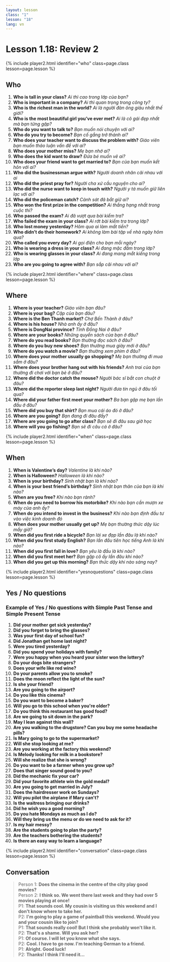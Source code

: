 ```yaml
---
layout: lesson
class: "1"
lesson: "18"
lang: vn
---
```



# Lesson 1.18: Review 2 

{% include player2.html identifier="who" class=page.class lesson=page.lesson %}

## Who
1. **Who is tall in your class?** *Ai thì cao trong lớp của bạn?*
2. **Who is important in a company?** *Ai thì quan trọng trong công ty?*
3. **Who is the richest man in the world?** *Ai là người đàn ông giàu nhất thế giới?*
4. **Who is the most beautiful girl you’ve ever met?** *Ai là cô gái đẹp nhất mà bạn từng gặp?*
5. **Who do you want to talk to?** *Bạn muốn nói chuyện với ai?*
6. **Who do you try to become?** *Bạn cố gắng trở thành ai?*
7. **Who does your teacher want to discuss the problem with?** *Giáo viên bạn muốn thảo luận vấn đề với ai?* 
8. **Who does your mother miss?** *Mẹ bạn nhớ ai?*
9. **Who does the kid want to draw?** *Đứa bé muốn vẽ ai?*
10. **Who does your friend want to get married to?** *Bạn của bạn muốn kết hôn với ai?*
11. **Who did the businessman argue with?** *Người doanh nhân cãi nhau với ai*
12. **Who did the priest pray for?** *Người cha xứ cầu nguyện cho ai?*
13. **Who did the nurse want to keep in touch with?** *Người y tá muốn giữ liên lạc với ai?*
14. **Who did the policeman catch?** *Cảnh sát đã bắt giữ ai?*
15. **Who won the first prize in the competition?** *Ai thắng hạng nhất trong cuộc thi?*
16. **Who passed the exam?** *Ai đã vượt qua bài kiểm tra?*
17. **Who failed the exam in your class?** *Ai rớt bài kiểm tra trong lớp?*
18. **Who lost money yesterday?** *Hôm qua ai làm mất tiền?*
19. **Who didn’t do their homework?** *Ai không làm bài tập về nhà ngày hôm qua?*
20. **Who called you every day?** *Ai gọi điện cho bạn mỗi ngày?*
21. **Who is wearing a dress in your class?** *Ai đang mặc đầm trong lớp?*
22. **Who is wearing glasses in your class?** *Ai đang mang mắt kiếng trong lớp*
23. **Who are you going to agree with?** *Bạn sắp cãi nhau với ai?*

{% include player2.html identifier="where" class=page.class lesson=page.lesson %}
## Where 
1.   **Where is your teacher?** *Giáo viên bạn đâu?*
2. **Where is your bag?** *Cặp của bạn đâu?*
3.  **Where is the Ben Thanh market?** *Chợ Bến Thành ở đâu?*
4.  **Where is his house?** *Nhà anh ấy ở đâu?*
5.  **Where is DongNai province?** *Tỉnh Đồng Nai ở đâu?*
6.  **Where are your books?** *Những quyển sách của bạn ở đâu?*
7.  **Where do you read books?** *Bạn thường đọc sách ở đâu?*
8.  **Where do you buy new shoes?** *Bạn thường mua giày mới ở đâu?*
9.  **Where do you watch a movie?** *Bạn thường xem phim ở đâu?*
11.  **Where does your mother usually go shopping?** *Mẹ bạn thường đi mua sắm ở đâu?*
12.  **Where does your brother hang out with his friends?** *Anh trai của bạn thường đi chơi với bạn bè ở đâu?*
13.  **Where did the doctor catch the mouse?** *Người bác sĩ bắt con chuột ở đâu?*
14.  **Where did the reporter sleep last night?** *Người đưa tin ngủ ở đâu tối qua?*
15.  **Where did your father first meet your mother?** *Ba bạn gặp mẹ bạn lần đầu ở đâu?*
16.  **Where did you buy that shirt?** *Bạn mua cái áo đó ở đâu?*
17. **Where are you going?** *Bạn đang đi đâu đấy?*
18. **Where are you going to go after class?** *Bạn sẽ đi đâu sau giờ học*
19. **Where will you go fishing?** *Bạn sẽ đi câu cá ở đâu?*

{% include player2.html identifier="when" class=page.class lesson=page.lesson %}
## When 
1.  **When is Valentine’s day?** *Valentine là khi nào?*
2.  **When is Halloween?** *Halloween là khi nào?*
3.  **When is your birthday?** *Sinh nhật bạn là khi nào?*
4.  **When is your best friend’s birthday?** *Sinh nhật bạn thân của bạn là khi nào?*
5.  **When are you free?** *Khi nào bạn rảnh?*
6.  **When do you need to borrow his motorbike?** *Khi nào bạn cần mượn xe máy của anh ấy?*
7. **When do you intend to invest in the business?** *Khi nào bạn định đầu tư vào việc kinh doanh đó*
8. **When does your mother usually get up?** *Mẹ bạn thường thức dậy lúc mấy giờ?*
9.  **When did you first ride a bicycle?** *Bạn lái xe đạp lần đâu là khi nào?* 
10.  **When did you first study English?** *Bạn lần đầu tiên học tiếng Anh là khi nào?*
11.  **When did you first fall in love?** *Bạn yêu là đầu là khi nào?*
12.  **When did you first meet her?** *Bạn gặp cô ấy lần đâu khi nào?*
13.  **When did you get up this morning?** *Bạn thức dậy khi nào sáng nay?*

{% include player2.html identifier="yesnoquestions" class=page.class lesson=page.lesson %}

## Yes / No questions


### Example of Yes / No questions with Simple Past Tense and Simple Present Tense

1. **Did your mother get sick yesterday?**
2. **Did you forget to bring the glasses?**
3. **Was your first day of school fun?**
4. **Did Jonathan get home last night?**
5. **Were you tired yesterday?**
6. **Did you spend your holidays with family?**
7. **Were you happy when you heard your sister won the lottery?**
8. **Do your dogs bite strangers?**
9. **Does your wife like red wine?**
10. **Do your parents allow you to smoke?**
11. **Does the moon reflect the light of the sun?**
12. **Is she your friend?**
13. **Are you going to the airport?**
14. **Do you like this cinema?**
15. **Do you want to become a baker?**
16. **Will you go to this school when you're older?**
17. **Do you think this restaurant has good food?**
18. **Are we going to sit down in the park?**
19. **May I lean against this wall?**
20. **Are you walking to the drugstore? Can you buy me some headache pills?**
21. **Is Mary going to go to the supermarket?**
22. **Will she stop looking at me?**
23. **Are you working at the factory this weekend?**
24. **Is Melody looking for milk in a bookstore?**
25. **Will she realize that she is wrong?**
26. **Do you want to be a farmer when you grow up?**
27. **Does that singer sound good to you?**
28. **Did the mechanic fix your car?**
29. **Did your favorite athlete win the gold medal?**
30. **Are you going to get married in July?**
31. **Does the hairdresser work on Sundays?**
32. **Will you pilot the airplane if Mary can't?**
33. **Is the waitress bringing our drinks?**
34. **Did he wish you a good morning?**
35. **Do you hate Mondays as much as I do?**
36. **Will they bring us the menu or do we need to ask for it?**
37. **Is my hair messy?**
38. **Are the students going to plan the party?**
39. **Are the teachers bothering the students?**
40. **Is there an easy way to learn a language?**

{% include player2.html identifier="conversation" class=page.class lesson=page.lesson %}

## Conversation 
> Person 1: **Does the cinema in the centre of the city play good movies?**  
> Person 2: **I think so. We went there last week and they had over 5 movies playing at once!**  
> P1: **That sounds cool. My cousin is visiting us this weekend and I don't know where to take her.**  
> P2: **I'm going to play a game of paintball this weekend. Would you and your cousin like to join?**  
> P1: **That sounds really cool! But I think she probably won't like it.**  
> P2: **That's a shame. Will you ask her?**  
> P1: **Of course. I will let you know what she says.**  
> P2: **Cool. I have to go now. I'm teaching German to a friend.**  
> P1: **Alright. Good luck!**  
> P2: **Thanks! I think I'll need it...**  